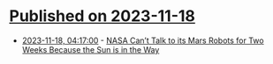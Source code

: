 # [Published on 2023-11-18](index.md)

* [2023-11-18, 04:17:00](https://soylentnews.org/article.pl?sid=23/11/17/0418241&from=rss) - [NASA Can’t Talk to its Mars Robots for Two Weeks Because the Sun is in the Way](https://soylentnews.org/article.pl?sid=23/11/17/0418241&from=rss)

